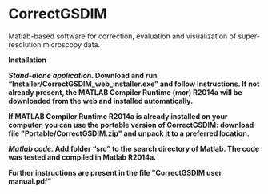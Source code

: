 # CorrectGSDIM
Matlab-based software for correction, evaluation and visualization of super-resolution microscopy data. 

<b> Installation

<i> Stand-alone application.  </i>
Download and run “Installer/CorrectGSDIM_web_installer.exe” and follow instructions. If not already present, the MATLAB Compiler Runtime (mcr) R2014a will be downloaded from the web and installed automatically.

If MATLAB Compiler Runtime R2014a is already installed on your computer, you can use the portable version of CorrectGSDIM: download file "Portable/CorrectGSDIM.zip" and unpack it to a preferred location.

<i> Matlab code. </i>
Add folder “src” to the search directory of Matlab. The code was tested and compiled in Matlab R2014a. 

Further instructions are present in the file "CorrectGSDIM user manual.pdf"
